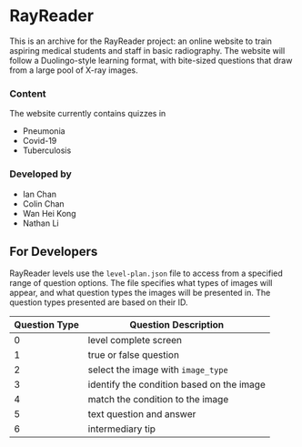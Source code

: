 # RayReader

This is an archive for the RayReader project: an online website to train aspiring medical students and staff in basic radiography. The website will follow a Duolingo-style learning format, with bite-sized questions that draw from a large pool of X-ray images. 

### Content

The website currently contains quizzes in
- Pneumonia
- Covid-19
- Tuberculosis

### Developed by

- Ian Chan
- Colin Chan
- Wan Hei Kong
- Nathan Li

## For Developers

RayReader levels use the `level-plan.json` file to access from a specified range of question options. The file specifies what types of images will appear, and what question types the images will be presented in. The question types presented are based on their ID.

| Question Type | Question Description |
| - | - |
| 0 | level complete screen |
| 1 | true or false question |
| 2 | select the image with `image_type` |
| 3 | identify the condition based on the image |
| 4 | match the condition to the image |
| 5 | text question and answer |
| 6 | intermediary tip |
